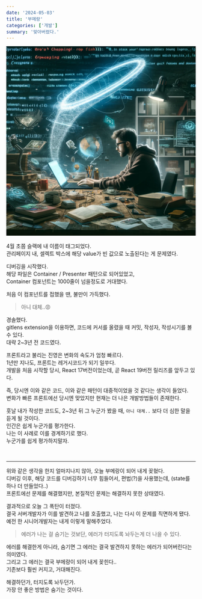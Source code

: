 ```yaml
---
date: '2024-05-03'
title: '부메랑'
categories: ['개발']
summary: '맞아버렸다.'
---
```


![](./img.webp)

4월 초쯤 슬랙에 내 이름이 태그되었다.  
관리페이지 내, 셀렉트 박스에 해당 value가 빈 값으로 노출된다는 게 문제였다.

디버깅을 시작했다.  
해당 파일은 Container / Presenter 패턴으로 되어있었고,  
Container 컴포넌트는 1000줄이 넘을정도로 거대했다.

처음 이 컴포넌트를 접했을 땐, 불만이 가득했다.

> 아니 대체..😡

경솔했다.  
gitlens extension을 이용하면, 코드에 커서를 올렸을 때 커밋, 작성자, 작성시기를 볼 수 있다.  
대략 2~3년 전 코드였다.

프론트라고 불리는 진영은 변화의 속도가 엄청 빠르다.  
1년만 지나도, 프론트는 레거시코드가 되기 일쑤다.  
개발을 처음 시작할 당시, React 17버전이었는데, 곧 React 19버전 릴리즈를 앞두고 있다.

즉, 당시엔 이와 같은 코드, 이와 같은 패턴이 대중적이었을 것 같다는 생각이 들었다.  
변화가 빠른 프론트에선 당시엔 맞았지만 현재는 더 나은 개발방법들이 존재한다.

훗날 내가 작성한 코드도, 2~3년 뒤 그 누군가 봤을 때, `아니 대체..` 보다 더 심한 말을 듣게 될 것이다.  
인간은 쉽게 누군가를 평가한다.  
나는 이 사례로 이를 경계하기로 했다.  
누군가를 쉽게 평가하지말자.

<br/>

---

위와 같은 생각을 한지 얼마지나지 않아, 오늘 부메랑이 되어 내게 꽂혔다.  
디버깅 이후, 해당 코드를 디버깅하기 너무 힘들어서, 편법(?)을 사용했는데, (state를 하나 더 만들었다..)  
프론트에선 문제를 해결했지만, 본질적인 문제는 해결하지 못한 상태였다.

결과적으로 오늘 그 폭탄이 터졌다.  
결국 서버개발자가 이를 발견하고 나를 호출했고, 나는 다시 이 문제를 직면하게 됐다.  
예전 한 시니어개발자는 내게 이렇게 말해주었다.

> 에러가 나는 걸 숨기는 것보단, 에러가 터지도록 놔두는게 더 나을 수 있다.

에러를 해결한게 아니라, 숨기면 그 에러는 결국 발견하지 못하는 에러가 되어버린다는 의미였다.  
그리고 그 에러는 결국 부메랑이 되어 내게 꽂힌다..  
기존보다 훨씬 커지고, 거대해진다.

해결하던가, 터지도록 놔두던가.  
가장 안 좋은 방법은 숨기는 것이다.
